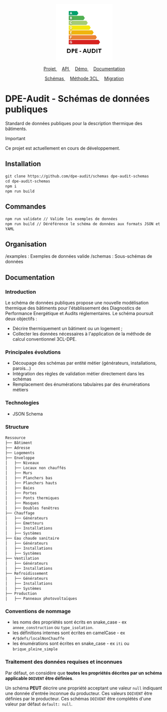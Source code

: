 <div align="center">
    <img width="auto" height="180" src="https://raw.githubusercontent.com/dpe-audit/.github/refs/heads/main/assets/logo.svg" alt="DPE-Audit">
</div>
<p align="center">
	<a href="https://github.com/dpe-audit">
		Projet
	</a>&nbsp;&nbsp;&nbsp;
	<a href="https://github.com/dpe-audit/api">
		API
	</a>&nbsp;&nbsp;&nbsp;
	<a href="https://github.com/dpe-audit/demo">
		Démo
	</a>&nbsp;&nbsp;&nbsp;
	<a href="https://github.com/dpe-audit/doc">
		Documentation
	</a>
</p>
<p align="center">
	<a href="https://github.com/dpe-audit/schemas">
		Schémas
	</a>&nbsp;&nbsp;&nbsp;
	<a href="https://github.com/dpe-audit/methode-3cl">
		Méthode 3CL
	</a>&nbsp;&nbsp;&nbsp;
	<a href="https://github.com/dpe-audit/migration">
		Migration
	</a>
</p>

# DPE-Audit - Schémas de données publiques

Standard de données publiques pour la description thermique des bâtiments.

> [!IMPORTANT]
> Ce projet est actuellement en cours de développement.

## Installation

```
git clone https://github.com/dpe-audit/schemas dpe-audit-schemas
cd dpe-audit-schemas
npm i
npm run build
```

## Commandes

```
npm run validate // Valide les exemples de données
npm run build // Déréférence le schéma de données aux formats JSON et YAML
```

## Organisation

/examples : Exemples de données valide
/schemas : Sous-schémas de données

## Documentation

### Introduction

Le schéma de données publiques propose une nouvelle modélisation thermique des bâtiments pour l'établissement des Diagnostics de Performance Energétique et Audits réglementaires. Le schéma poursuit deux objectifs :

- Décrire thermiquement un bâtiment ou un logement ;
- Collecter les données nécessaires à l'application de la méthode de calcul conventionnel 3CL-DPE.

### Principales évolutions

- Découpage des schémas par entité métier (générateurs, installations, parois...)
- Intégration des règles de validation métier directement dans les schémas
- Remplacement des énumérations tabulaires par des énumérations métiers

### Technologies

- JSON Schema

### Structure

```
Ressource
├── Bâtiment
├── Adresse
├── Logements
├── Enveloppe
│   ├── Niveaux
│   ├── Locaux non chauffés
│   ├── Murs
│   ├── Planchers bas
│   ├── Planchers hauts
│   ├── Baies
│   ├── Portes
│   ├── Ponts thermiques
│   ├── Masques
│   ├── Doubles fenêtres
├── Chauffage
│   ├── Générateurs
│   ├── Emetteurs
│   ├── Installations
│   ├── Systèmes
├── Eau chaude sanitaire
│   ├── Générateurs
│   ├── Installations
│   ├── Systèmes
├── Ventilation
│   ├── Générateurs
│   ├── Installations
├── Refroidissement
│   ├── Générateurs
│   ├── Installations
│   ├── Systèmes
├── Production
│   ├── Panneaux photovoltaïques
```

### Conventions de nommage

- les noms des propriétés sont écrits en snake_case - ex `annee_construction` ou `type_isolation`.
- les définitions internes sont écrites en camelCase - ex `#/$defs/localNonChauffe`
- les énumérations sont écrites en snake_case - ex `iti` ou `brique_pleine_simple`

### Traitement des données requises et inconnues

Par défaut, on considère que **toutes les propriétés décrites par un schéma applicable `DOIVENT` être définies**.

Un schéma **PEUT** décrire une propriété acceptant une valeur `null` indiquant une donnée d'entrée inconnue du producteur. Ces valeurs `DOIVENT` être définies par le producteur. Ces schémas `DOIVENT` être complétés d'une valeur par défaut `default: null`.
